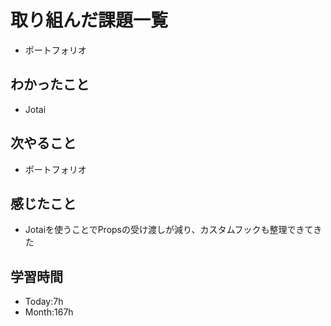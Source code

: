 # 取り組んだ課題一覧
- ポートフォリオ
## わかったこと
- Jotai
## 次やること
- ポートフォリオ
## 感じたこと
- Jotaiを使うことでPropsの受け渡しが減り、カスタムフックも整理できてきた
## 学習時間
- Today:7h
- Month:167h
